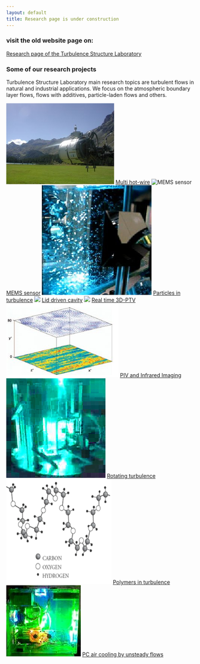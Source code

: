 ```yaml
---
layout: default
title: Research page is under construction
---
```


### visit the old website page on:

[Research page of the Turbulence Structure Laboratory](http://www.eng.tau.ac.il/~alexlib/efdl/pmwiki.php?n=Research.Research)




### Some of our research projects

Turbulence Structure Laboratory main research topics are turbulent flows in natural and industrial applications. We focus on the atmospheric boundary layer flows, flows with additives, particle-laden flows and others. 


![](/images/calibration_in_situ.jpg)
[Multi hot-wire](/research/multihotwire)
![MEMS sensor](https://lh5.googleusercontent.com/-mWCPTnbqlrk/TfKL2F7-THI/AAAAAAAALWU/gcfHpSUpDYA/s288/P1010129.JPG) 
[MEMS sensor](/research/microsensor)
![](/images/twophase.jpg)
[Particles in turbulence](/research/twophase)
![](http://lh6.ggpht.com/_Ehhk1abDUqc/SR7kA0Gw1HI/AAAAAAAADkA/FXUIcQqCQRc/s288/assembly_belt_large_aquarium.jpg) 
[Lid driven cavity](/research/cavity)
![](http://lh3.google.com/particle.tracking/R72ZOs-L0aI/AAAAAAAABjY/Oili4BO4QfM/s288/Image005.jpg)
[Real time 3D-PTV](/research/realtime)
![](/images/piv_ir_image.jpg)
[PIV and Infrared Imaging](/research/pivir)
![](/images/rotating.jpg) 
[Rotating turbulence](/research/rotating)
![](/images/polymers.jpg)
[Polymers in turbulence](/research/polymers)
![](/images/pc-heat.jpg) 
[PC air cooling by unsteady flows](/research/heat)

